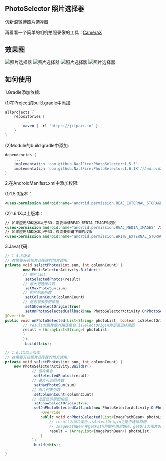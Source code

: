 ## PhotoSelector 照片选择器
仿新浪微博照片选择器

再看看一个简单的相机拍照录像的工具：[CameraX](https://github.com/NaclFire/CameraX)
## 效果图
![照片选择器](Demo1.png)
![照片选择器](Demo2.png)
![照片选择器](Demo3.png)
![照片选择器](Demo4.gif)

## 如何使用

1.Gradle添加依赖:

(1)在Project的build.gradle中添加:

```groovy
allprojects {
	repositories {
		...
		maven { url 'https://jitpack.io' }
	}
}
```

(2)Module的build.gradle中添加:

```groovy
dependencies {
	...
    implementation 'com.github.NaclFire:PhotoSelector:1.5.3'
    implementation 'com.github.NaclFire:PhotoSelector:1.6.1X'//AndroidX依赖，与上面二选一
}
```
2.在AndroidManifest.xml中添加权限:

(1)1.5.3版本：

```xml
<uses-permission android:name="android.permission.READ_EXTERNAL_STORAGE" />
```

(2)1.6.1X以上版本：

```xml
// 如果应用SDK版本大于33，需要申请READ_MEDIA_IMAGES权限
<uses-permission android:name="android.permission.READ_MEDIA_IMAGES" />
// 如果应用SDK版本小于33，仅需要申请下面的权限
<uses-permission android:name="android.permission.WRITE_EXTERNAL_STORAGE" />
```

3.Java代码:

```java
// 1.5.3版本
// 在需要开启照片选择器的地方调用:
private void selectPhotos(int sum, int columnCount) {
        new PhotoSelectorActivity.Builder()
        // 图片list
        .setSelectedPhotos(result)
        // 最大可选照片数
        .setMaxPhotoSum(sum)
        // 照片列表列数
        .setColumnCount(columnCount)
        // 是否显示原图按钮
        .setShowSelectOrigin(true)
        .setOnPhotoSelectedCallback(new PhotoSelectorActivity.OnPhotoSelectedCallback() {
@Override
public void onPhotoSelected(List<String> photoList, boolean isSelectOrigin) {
        // result为照片绝对路径集合,isSelectOrigin为是否选择原图
        result = (ArrayList<String>) photoList;
        }
        })
        .build(this);
        
// 1.6.1X以上版本        
// 在需要开启照片选择器的地方调用:
private void selectPhotos(int sum, int columnCount) {
    new PhotoSelectorActivity.Builder()
            // 图片集合
            .setSelectedPhotos(result)
            // 最大可选照片数
            .setMaxPhotoSum(sum)
            // 照片列表列数
            .setColumnCount(columnCount)
            // 是否显示原图按钮
            .setShowSelectOrigin(true)
            .setOnPhotoSelectedCallback(new PhotoSelectorActivity.OnPhotoSelectedCallback() {
                @Override
                public void onPhotoSelected(List<ImagePathBean> photoList, boolean isSelectOrigin) {
                    // result为照片集合,isSelectOrigin为是否选择原图
                    // ImagePathBean中getPath为图片绝对路径，getUri为图片Uri
                    result = (ArrayList<ImagePathBean>) photoList;
                }
            })
            .build(this);

}
```
